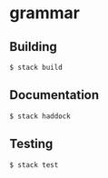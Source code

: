 grammar
=======

Building
--------

    $ stack build

Documentation
--------

    $ stack haddock

Testing
-------

    $ stack test
